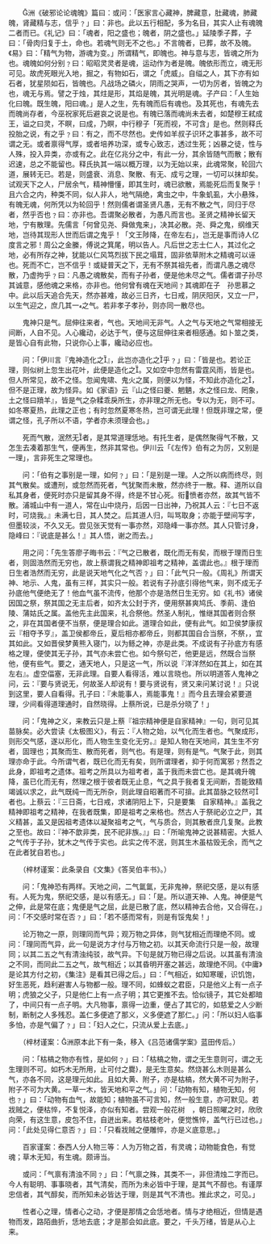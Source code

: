 <!-- { "loadSidebar": true } -->
　　洲《破邪论论魂魄》篇曰：或问：「医家言心藏神，脾藏意，肚藏魂，肺藏魄，肾藏精与志，信乎﹖」曰：非也。此以五行相配，多为名目，其实人止有魂魄二者而已。《礼记》曰：「魂者，阳之盛也；魄者，阴之盛也。」延陵季子葬，子曰：「骨肉归复于土，命也。若魂气则无不之也。」不言魄者，已葬，故不及魄。《易》曰：「精气为物，游魂为变。」所谓精气，即魄也。神与意与志，皆魂之所为也。魂魄如何分别﹖曰：昭昭灵灵者是魂，运动作为者是魄。魄依形而立，魂无形可见。故虎死眼光入地，掘之，有物如石，谓之「虎威」。自缢之人，其下亦有如石者，犹星陨如石，皆魄也。凡战场之磷火，阴雨之哭声，一切为厉者，皆魄之为也，魂无与焉。譬之于烛，其炷是形，其焰是魄，其光明是魂。子产曰：「人生始化曰魄。既生魄，阳曰魂。」是人之生，先有魄而后有魂也。及其死也，有魂先去而魄尚存者，今巫祝家死后避哀之说是也。有魄已落而魂尚未去者，如楚穆王弒成王，谥之曰灵，不瞑，曰成，乃瞑，中行穆子「死而视，不可含」是也。然则释氏投胎之说，有之乎﹖曰：有之，而不尽然也。史传如羊叔子识环之事甚多，故不可谓之无。或者禀得气厚，或者培养功深，或专心致志，透过生死；凶暴之徒，性与人殊，投入异类，亦或有之。此在亿兆分之中，有此一分，其余皆随气而散；散有迟速，总之不能留也。释氏执其一端以概万理，以为无始以来，此魂常聚，轮回六道，展转无已。若是，则盛衰、消息、聚散、有无、成亏之理，一切可以抹却矣。试观天下之人，尸居余气，精神懵懂，即其生时，魂已欲散，焉能死后而复聚乎！且六合之内，种类不同，似人非人，地气隔绝，禽虫之中，牛象虮虱，大小悬殊，有魄无魂，何所凭以为轮回乎！然则儒者谓圣贤凡愚，无有不散之气，同归于尽者，然乎否也﹖曰：亦非也。吾谓聚必散者，为愚凡而言也。圣贤之精神长留天地，宁有散理。先儒言「何曾见尧、舜做鬼来」，决其必散。尧、舜之鬼，纲维天地，岂待其现形人世而后谓之鬼乎！「文王陟降，在帝左右」，岂无是事而诗人亿度言之邪！周公之金縢，傅说之箕尾，明以告人。凡后世之志士仁人，其过化之地，必有所存之神，犹能以仁风笃烈拔下民之塌茸，固非依草附木之精魂可以诬也。死而不亡，岂不信乎！或疑普天之下，无有不祭其祖先者，而谓凡愚之魂尽散，乃虚拘乎﹖曰：凡愚之魂散矣，而有子孙者，便是他未尽之气。儒者谓子孙尽其诚意，感他魂之来格，亦非也。他何曾有魂在天地间﹖其魂即在子　孙思慕之中。此以后天追合先天，然亦甚难，故必三日齐，七日戒，阴厌阳厌，又立一尸，以生气迎之，庶几其一之气。若非孝子孝孙，则亦同一散尽也。

　　鬼神只是气。屈伸往来者，气也。天地间无非气。人之气与天地之气常相接无间断，人自不见。人心纔动，必达于气，便与这屈伸往来者相感通。如卜筮之类，是皆心自有此物，只说你心上事，纔动必应也。

　　问：「伊川言『鬼神造化之』，此岂亦造化之乎﹖」曰：「皆是也。若论正理，则似树上忽生出花叶，此便是造化之。又如空中忽然有雷霆风雨，皆是也。但人所常见，故不之怪。忽闻鬼啸、鬼火之属，则便以为怪，不知此亦造化之，但不是正理，故为怪异。如《家语》云『山之怪曰夔、魍魉，水之怪曰龙、罔象，土之怪曰羵羊』，皆是气之杂糅乖戾所生，亦非理之所无也。专以为无，则不可。如冬寒夏热，此理之正也；有时忽然夏寒冬热，岂可谓无此理！但既非理之常，便谓之怪，孔子所以不语，学者亦未须理会也。」

　　死而气散，泯然无者，是其常道理恁地。有托生者，是偶然聚得气不散，又怎生去凑着那生气，便再生，然非其常也。伊川云「《左传》伯有之为厉，又别是一理」，言非死生之常理也。

　　问：「伯有之事别是一理，如何﹖」曰：「是别是一理。人之所以病而终尽，则其气散矣。或遭刑，或忽然而死者，气犹聚而未散，然亦终于一散。释、道所以自私其身者，便死时亦只是留其身不得，终是不甘心死。衔愤者亦然，故其气皆不散。浦城山中有一道人，常在山中烧丹，后因一日出神，乃祝其人云：『七日不返时，可烧我。』未满七日，其人焚之。后其道人归，叫骂取身；亦能于壁间写字，但墨较淡，不久又无。尝见张天觉有一事亦然，邓隐峰一事亦然。其人只管讨身，隐峰曰：『说底是甚么！』其人悟，谢之而去。」

　　用之问：「先生答廖子晦书云：『气之已散者，既化而无有矣，而根于理而日生者，则固浩然而无穷也，故上蔡谓我之精神即祖考之精神，盖谓此也。』根于理而日生者浩然而无穷，此是说天地气化之气否﹖」曰：「此气只一般。《周礼》所谓天神、地示、人鬼，虽有三样，其实只一般。若说有子孙底引得他气来，则不成无子孙底他气便绝无了！他血气虽不流传，他那个亦是浩然日生无穷。如《礼书》诸侯因国之祭，祭其国之无主后者，如齐太公封于齐，便用祭甚爽鸠氏、季萴、逢伯陵、蒲姑氏之属。盖他先主此国来，礼合祭他。然圣人制礼，惟继其国者则合祭之，非在其国者便不当祭，便是理合如此。道理合如此，便有此气。如卫侯梦康叔云『相夺予亨』，盖卫侯都帝丘，夏后相亦都帝丘，则都其国自合当祭，不祭，，宜其如此。又如晋侯梦黄熊入寝门，以为鲧之神，亦是此类。不成说有子孙底方有感格之理，便使其无子孙，其气亦未尝亡也。如今祭句芒，他更是远，然既合当祭他，便有些气。要之，通天地人，只是这一气，所以说『洋洋然如在其上，如在其左右』。虚空偪塞，无非此理。自要人看得活，难以言晓也。所以明道答人鬼神之问，云：『要与贤说无，何故圣人却说有！要与贤说有，贤又来问某讨说！』只说到这里，要人自看得。孔子曰：『未能事人，焉能事鬼！』而今且去理会紧要道理，少间看得道理通时，自然晓得。上蔡所说，已是杀分晓了！」

　　问：「鬼神之义，来教云只是上蔡『祖宗精神便是自家精神』一句，则可见其苗脉矣。必大尝读《太极图义》，有云：『人物之始，以气化而生者也。气聚成形，则形交气感，遂以形化，而人物生生变化无穷。』是知人物在天地间，其生生不穷者，固理也；其聚而生、散而死者，则气也。有是理，则有是气。气聚于此，则其理亦命于此。今所谓气者，既已化而无有矣，则所谓理者，抑于何而寓邪﹖然吾之此身，即祖考之遗体。祖考之所具以为祖考者，盖于我而未尝亡也。是其魂升魄降，虽已化而无有，然理之根于彼者既无止息，气之具于我者复无间断，吾能致精竭诚以求之，此气既纯一而无所杂，则此理自昭著而不可揜。此其苗脉之较然可者也。上蔡云：『三日斋，七日戒，求诸阴阳上下，只是要集　自家精神。』盖我之精神即祖考之精神，在我者既集，即是祖考之来格也。然古人于祭祀必立之尸，其义精甚，盖又是因祖考遗体以凝聚祖考之气，气与质合，则其散者庶几复聚。此教之至也。故曰：『神不歆非类，民不祀非族。』」曰：「所喻鬼神之说甚精密。大抵人之气传于子孙，犹木之气传于实也。此实之传不泯，则其生木虽枯毁无余，而气之在此者犹自若也。」

　　（梓材谨案：此条录自《文集》《答吴伯丰书》。）

　　问：「鬼神恐有两样。天地之间，二气氲氲，无非鬼神，祭祀交感，是以有感有。人死为鬼，祭祀交感，是以有感无。」曰：「是。所以道天神、人鬼。神便是气之伸，此是常在底；鬼便是气之屈，此是已散了底，然以精神去合他，又合得在。」问：「不交感时常在否﹖」曰：「若不感而常有，则是有馁鬼矣！」

　　论万物之一原，则理同而气异；观万物之异体，则气犹相近而理绝不同。或问：「理同而气异，此一句是说方才付与万物之初。以其天命流行只是一般，故理同；以其二五之气有清浊纯驳，故气异。下句是就万物已得之后说。以其虽有清浊之不同，而同此二五之气，故气相近；以其昏明开塞之甚远，故理绝不同。《中庸》是论其方付之初，《集注》是看其已得之后。」曰：「气相近，如知寒暖，识饥饱，好生恶死，趋利避害人与物都一般。理不同，如蜂蚁之君臣，只是他义上有一点子明；虎狼之父子，只是他仁上有一点子明；其它更推不去。恰似镜子，其它处都暗了，中间只有一点子明。大凡物事，禀得一边重，便占了其它的，如慈爱之人少断制，断制之人多残忍。盖仁多便遮了那义，义多便遮了那仁。」问：「所以妇人临事多怕，亦是气偏了﹖」曰：「妇人之仁，只流从爱上去底。」

　　（梓材谨案：洲原本此下有一条，移入《吕范诸儒学案》蓝田传后。）

　　问：「枯槁之物亦有性，是如何﹖」曰：「枯槁之物，谓之无生意则可，谓之无生理则不可。如朽木无所用，止可付之爨，是无生意矣。然烧甚么木则是甚么气，亦各不同，这是理元如此。且如大黄、附子，亦是枯槁，然大黄不可为附子，附子不可为大黄。一草一木，皆天地和平之气。」问：「动物有知，植物无知，何也﹖」曰：「动物有血气，故能知；植物虽不可言知，然一般生意，亦可默见。若戕贼之，便枯悴，不复悦泽，亦似有知者。尝观一般花树　，朝日照曜之时，欣欣向荣，有这生意，皮包不住，自迸出来。若枯枝老叶，便觉憔悴，盖气行已过也。」问：「此处见得仁意否﹖」曰：「只看戕贼之便雕悴，亦是义底意思。」

　　百家谨案：泰西人分人物三等：人为万物之首，有灵魂；动物能食色，有觉魂；草木无知，有生魂。颇谛当。

　　或问：「气禀有清浊不同﹖」曰：「气禀之殊，其类不一，非但清烛二字而已。今人有聪明、事事晓者，其气清矣，而所为未必皆中于理，是其气不醇也。有谨厚忠信者，其气醇矣，而所知未必皆达于理，则是其气不清也。推此求之，可见。」

　　性者心之理，情者心之动，才便是那情之会恁地者。情与才绝相近，但情是遇物而发，路陌曲折，恁地去底；才是那会如此底。要之，千头万绪，皆是从心上来。


